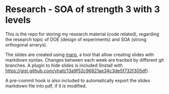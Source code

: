# Research - SOA of strength 3 with 3 levels

This is the repo for storing my research material (code related), regarding the research topic of DOE (design of experiments) and SOA (strong orthogonal arrarys).

The sildes are created using [marp](https://marp.app/), a tool that allow creating slides with markdown syntax. Changes between each week are tracked by different git branches. A plugin to hide slides is included (Install with https://gist.github.com/yhatt/13a9f52c96821ae34c3de5f732f305df).

A pre-commit hook is also included to automatically export the slides markdown file into pdf, if it is modified.

